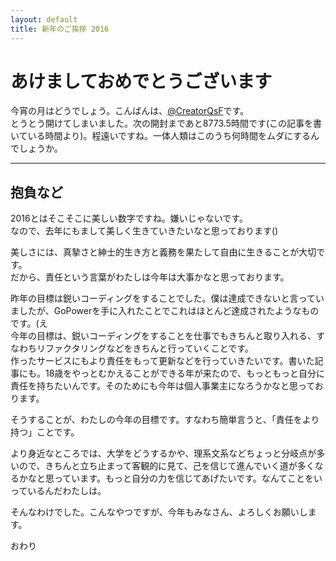 ```yaml
---
layout: default
title: 新年のご挨拶 2016
---
```


# あけましておめでとうございます

今宵の月はどうでしょう。こんばんは、[@CreatorQsF](http://f.9en.co/?move=mainSns)です。  
とうとう開けてしまいました。次の開封まであと8773.5時間です(この記事を書いている時間より)。程遠いですね。一体人類はこのうち何時間をムダにするんでしょうか。

***

## 抱負など

2016とはそこそこに美しい数字ですね。嫌いじゃないです。  
なので、去年にもまして美しく生きていきたいなと思っております()

美しさには、真摯さと紳士的生き方と義務を果たして自由に生きることが大切です。  
だから、責任という言葉がわたしは今年は大事かなと思っております。

昨年の目標は鋭いコーディングをすることでした。僕は達成できないと言っていましたが、GoPowerを手に入れたことでこれはほとんど達成されたようなものです。(え  
今年の目標は、鋭いコーディングをすることを仕事でもきちんと取り入れる、すなわちリファクタリングなどをきちんと行っていくことです。  
作ったサービスにもより責任をもって更新などを行っていきたいです。書いた記事にも。18歳をやっとむかえることができる年が来たので、もっともっと自分に責任を持ちたいんです。そのためにも今年は個人事業主になろうかなと思っております。  

そうすることが、わたしの今年の目標です。すなわち簡単言うと、「責任をより持つ」ことです。

より身近なところでは、大学をどうするかや、理系文系などちょっと分岐点が多いので、きちんと立ち止まって客観的に見て、己を信じて進んでいく道が多くなるかなと思っています。もっと自分の力を信じてあげたいです。なんてことをいっているんだわたしは。

そんなわけでした。こんなやつですが、今年もみなさん、よろしくお願いします。

おわり